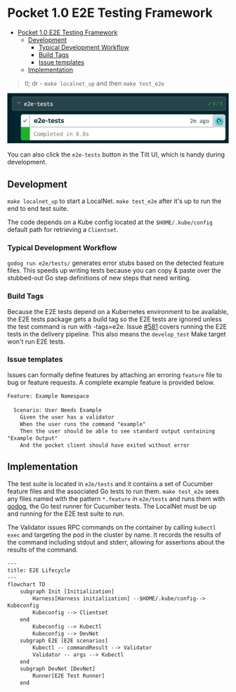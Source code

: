# Pocket 1.0 E2E Testing Framework

<!-- TOC -->

- [Pocket 1.0 E2E Testing Framework](#pocket-10-e2e-testing-framework)
  - [Development](#development)
    - [Typical Development Workflow](#typical-development-workflow)
    - [Build Tags](#build-tags)
    - [Issue templates](#issue-templates)
  - [Implementation](#implementation)

<!-- /TOC -->

> tl; dr - `make localnet_up` and then `make test_e2e`

![Tilt button for running E2E tests](docs/tilt-button.png)

You can also click the `e2e-tests` button in the Tilt UI, which is handy during development.

## Development

`make localnet_up` to start a LocalNet. `make test_e2e` after it's up to run the end to end test suite.

The code depends on a Kube config located at the `$HOME/.kube/config` default path for retrieving a `Clientset`.

### Typical Development Workflow

`godog run e2e/tests/` generates error stubs based on the detected feature files. This speeds up writing tests because you can copy & paste over the stubbed-out Go step definitions of new steps that need writing.

### Build Tags

Because the E2E tests depend on a Kubernetes environment to be available, the E2E tests package gets a build tag so the E2E tests are ignored unless the test command is run with -tags=e2e. Issue [#581](https://github.com/pokt-network/pocket/issues/581) covers running the E2E tests in the delivery pipeline. This also means the `develop_test` Make target won't run E2E tests.

### Issue templates

Issues can formally define features by attaching an erroring `feature` file to bug or feature requests. A complete example feature is provided below.

```gherkin
Feature: Example Namespace

  Scenario: User Needs Example 
    Given the user has a validator
    When the user runs the command "example"
    Then the user should be able to see standard output containing "Example Output"
    And the pocket client should have exited without error
```

## Implementation

The test suite is located in `e2e/tests` and it contains a set of Cucumber feature files and the associated Go tests to run them. `make test_e2e` sees any files named with the pattern `*.feature` in `e2e/tests` and runs them with [godog](https://github.com/cucumber/godog), the Go test runner for Cucumber tests. The LocalNet must be up and running for the E2E test suite to run.

The Validator issues RPC commands on the container by calling `kubectl exec` and targeting the pod in the cluster by name. It records the results of the command including stdout and stderr, allowing for assertions about the results of the command.

```mermaid
---
title: E2E Lifecycle
---
flowchart TD
    subgraph Init [Initialization]
        Harness[Harness initialization] --$HOME/.kube/config--> Kubeconfig
        Kubeconfig --> Clientset
    end
        Kubeconfig --> Kubectl
        Kubeconfig --> DevNet
    subgraph E2E [E2E scenarios]
        Kubectl -- commandResult --> Validator
        Validator -- args --> Kubectl
    end
    subgraph DevNet [DevNet]
        Runner[E2E Test Runner]
    end
```
